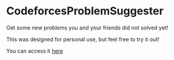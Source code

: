 # CodeforcesProblemSuggester

Get some new problems you and your friends did not solved yet!

This was designed for personal use, but feel free to try it out!

You can access it [here](https://naimss.github.io/CodeforcesProblemSuggester/)
